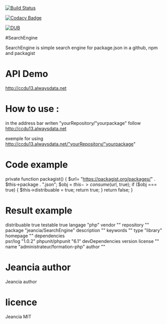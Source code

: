 [![Build Status](https://travis-ci.org/jeancia/SearchEngine.svg?branch=master)](https://travis-ci.org/jeancia/SearchEngine)

[![Codacy Badge](https://api.codacy.com/project/badge/Grade/39433365f76148d4890cc61f88497538)](https://www.codacy.com/app/jeancia/SearchEngine?utm_source=github.com&amp;utm_medium=referral&amp;utm_content=jeancia/SearchEngine&amp;utm_campaign=Badge_Grade)

[![DUB](https://img.shields.io/dub/l/vibe-d.svg?style=flat-square)]()

#SearchEngine

SearchEngine is simple search engine for package.json in a github, npm and packagist  
 
 
 # API Demo 
http://ccdu13.alwaysdata.net

# How to use : 

in the address bar writen "yourRepository/"yourpackage"  follow http://ccdu13.alwaysdata.net

exemple for using 
http://ccdu13.alwaysdata.net/"yourRepository/"yourpackage"  

# Code example  

  private function packagist() 
    {
        $url= "https://packagist.org/packages/"
        . $this->package . ".json";
        $obj = $this->consume($url, true);
        if ($obj === true) {
            $this->distribuable = true;
            return true;
        } 
        return false;
    }

# Result example 

distribuable	true
testable	true
langage	"php"
vendor	""
repository	""
package	"jeancia/SearchEngine"
description	""
keywords	""
type	"library"
homepage	""
dependencies	
psr/log	"1.0.2"
phpunit/phpunit	"6.1"
devDependencies	
version	
license	""
name	"administrateur/formation-php"
author	""


# Jeancia author

Jeancia author

# licence

Jeancia MIT

